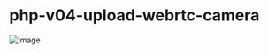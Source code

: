 # php-v04-upload-webrtc-camera

![image](https://user-images.githubusercontent.com/1501327/160274349-5784a9c6-d532-4358-8ea3-780c0409b686.png)
